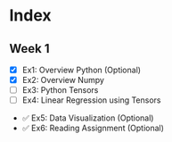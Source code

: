 # Index

## Week 1
- [x] Ex1: Overview Python (Optional)
- [x] Ex2: Overview Numpy
- [ ] Ex3: Python Tensors
- [ ] Ex4: Linear Regression using Tensors
- ✅ Ex5: Data Visualization (Optional)
- ✅  Ex6: Reading Assignment (Optional)
